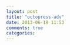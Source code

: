 ```yaml
---
layout: post
title: "octopress-adv"
date: 2013-06-19 11:53
comments: true
categories: 
---
```

